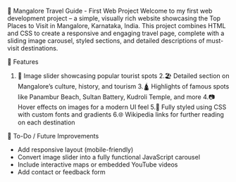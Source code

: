 🌴 Mangalore Travel Guide - First Web Project
Welcome to my first web development project – a simple, visually rich website showcasing the Top Places to Visit in Mangalore, Karnataka, India.
This project combines HTML and CSS to create a responsive and engaging travel page, complete with a sliding image carousel, styled sections, and detailed descriptions of must-visit destinations.

🚀 Features 
1. 🔄 Image slider showcasing popular tourist spots
2.🏖️ Detailed section on Mangalore’s culture, history, and tourism
3.🛕 Highlights of famous spots like Panambur Beach, Sultan Battery, Kudroli Temple, and more
4.📷 Hover effects on images for a modern UI feel
5.🎨 Fully styled using CSS with custom fonts and gradients
6.🌐 Wikipedia links for further reading on each destination

📌 To-Do / Future Improvements
* Add responsive layout (mobile-friendly)
* Convert image slider into a fully functional JavaScript carousel
* Include interactive maps or embedded YouTube videos
* Add contact or feedback form
